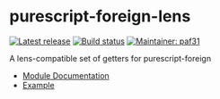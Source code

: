 # purescript-foreign-lens

[![Latest release](http://img.shields.io/github/release/purescript-contrib/purescript-foreign-lens.svg)](https://github.com/purescript/purescript-foreign-lens/releases)
[![Build status](https://travis-ci.org/purescript-contrib/purescript-foreign-lens.svg?branch=master)](https://travis-ci.org/purescript-contrib/purescript-foreign-lens)
[![Maintainer: paf31](https://img.shields.io/badge/maintainer-paf31-lightgrey.svg)](http://github.com/paf31)


A lens-compatible set of getters for purescript-foreign

- [Module Documentation](docs/Data/Foreign/Lens.md)
- [Example](test/Main.purs)

